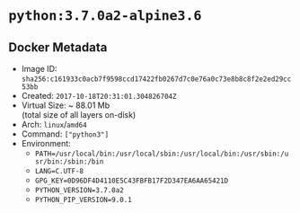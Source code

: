 # `python:3.7.0a2-alpine3.6`

## Docker Metadata

- Image ID: `sha256:c161933c0acb7f9598ccd17422fb0267d7c0e76a0c73e8b8c8f2e2ed29cc53bb`
- Created: `2017-10-18T20:31:01.304826704Z`
- Virtual Size: ~ 88.01 Mb  
  (total size of all layers on-disk)
- Arch: `linux`/`amd64`
- Command: `["python3"]`
- Environment:
  - `PATH=/usr/local/bin:/usr/local/sbin:/usr/local/bin:/usr/sbin:/usr/bin:/sbin:/bin`
  - `LANG=C.UTF-8`
  - `GPG_KEY=0D96DF4D4110E5C43FBFB17F2D347EA6AA65421D`
  - `PYTHON_VERSION=3.7.0a2`
  - `PYTHON_PIP_VERSION=9.0.1`
